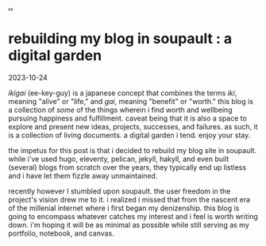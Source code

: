 
**[..](/)**

# rebuilding my blog in soupault : a digital garden

<time id ="post-date">2023-10-24</time>


*ikigai* (ee-key-guy) is a japanese concept that combines the terms *iki*, meaning "alive" or "life," and *gai*, meaning "benefit" or "worth." this blog is a collection of *some* of the things wherein i find worth and wellbeing pursuing happiness and fulfillment. caveat being that it is also a space to explore and present new ideas, projects, successes, and failures. as such, it is a collection of living documents. a digital garden i tend. enjoy your stay.

the impetus for this post is that i decided to rebuild my blog site in soupault. while i've used hugo, eleventy, pelican, jekyll, hakyll, and even built (several) blogs from scratch over the years, they typically end up listless and i have let them fizzle away unmaintained. 

recently however I stumbled upon soupault. the user freedom in the project's vision drew me to it. i realized i missed that from the nascent era of the millenial internet where i first began my denizenship. this blog is going to encompass whatever catches my interest and i feel is worth writing down. i'm hoping it will be as minimal as possible while still serving as my portfolio, notebook, and canvas.





